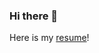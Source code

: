 ### Hi there 👋

Here is my <a href="https://drive.google.com/file/d/1_Uc60oyCIqWWX17gTED2s_Q_xoeA5R9l/view?usp=sharing" target="_blank">resume</a>!
<!--
**Abhinavnj/Abhinavnj** is a ✨ _special_ ✨ repository because its `README.md` (this file) appears on your GitHub profile.

Here are some ideas to get you started:

- 🔭 I’m currently working on ...
- 🌱 I’m currently learning ...
- 👯 I’m looking to collaborate on ...
- 🤔 I’m looking for help with ...
- 💬 Ask me about ...
- 📫 How to reach me: ...
- 😄 Pronouns: ...
- ⚡ Fun fact: ...
-->

